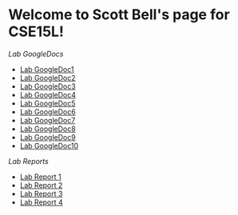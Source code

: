 # Welcome to Scott Bell's page for CSE15L!

*Lab GoogleDocs*
* [Lab GoogleDoc1](https://docs.google.com/document/d/1fFXVgfAvLlO1SYsoc6dTBcCgC9VTxHiwE9QxNZABTKk/edit?usp=sharing)
* [Lab GoogleDoc2](https://docs.google.com/document/d/1Gk00jSsCJJIKbiTVhlP3SiVnn6rUhci4HwRcJWPeDBw/edit)
* [Lab GoogleDoc3](https://docs.google.com/document/d/1IyV8gkqZxvA2Sk6ysxHvX7orEA6Sl3dl2dEKwszSQo8/edit)
* [Lab GoogleDoc4](https://docs.google.com/document/d/119glKH0dP0gRadqqnhf0HRA3O__T-k5UYudhadG8bSI/edit#heading=h.6htt4v2f3w9w)
* [Lab GoogleDoc5](https://docs.google.com/document/d/1AB6NoR0-JnomFkhkFZ_lhURcm2qXa7P2NUGlYLl447Q/edit#heading=h.9w41a1n53j60)
* [Lab GoogleDoc6](https://docs.google.com/document/d/1mADRflXGk-3DEPOq8Zx-RZRNRqm11n7RazJWjRbnIfY/edit)
* [Lab GoogleDoc7](https://docs.google.com/document/d/1iRkwR0Yg0HBClb5fxHFeKWqtOPiz7XKVn1j-ctlfmjo/edit#heading=h.kj5u7ehh2d24)
* [Lab GoogleDoc8](https://docs.google.com/document/d/1l9tSTZEodDQ0TrqzMqGpSB54hG6y_n8gYi-PBiFEMOw/edit#heading=h.7i28x5fc5wy7)
* [Lab GoogleDoc9](https://docs.google.com/document/d/1qnYq47Xj228hyH0LN-CjiL2-8RRhoj1-eLiPlEyYvFg/edit#heading=h.tlai1bxr4cul)
* [Lab GoogleDoc10](https://docs.google.com/document/d/1kJQueLFN5SebPOOlldK8vW2c0GGW7kjt30ogAwFjzRc/edit)

*Lab Reports*
* [Lab Report 1](lab-report-1-week-2.html)
* [Lab Report 2](lab-report-2-week-4.html)
* [Lab Report 3](lab-report-3-week-6.html)
* [Lab Report 4](lab-report-4-week-8.html)
